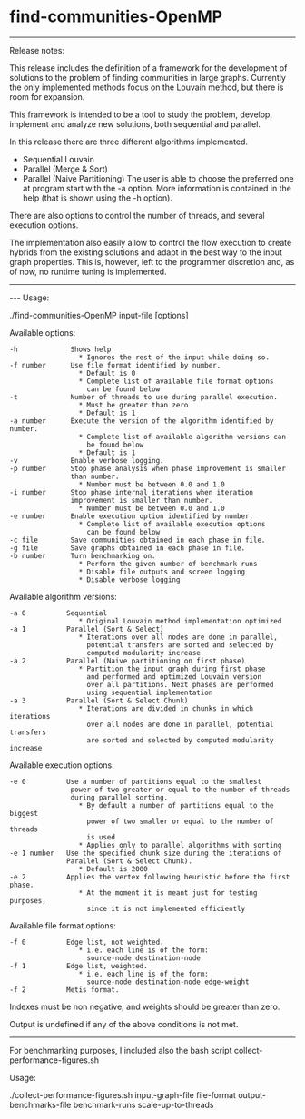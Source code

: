 # find-communities-OpenMP

*************************************************************************************************************************

Release notes:

This release includes the definition of a framework for the development of solutions to 
the problem of finding communities in large graphs. Currently the only implemented methods 
focus on the Louvain method, but there is room for expansion. 

This framework is intended to be a tool to study the problem, develop, implement and 
analyze new solutions, both sequential and parallel. 

In this release there are three different algorithms implemented. 
 - Sequential Louvain
 - Parallel (Merge & Sort)
 - Parallel (Naive Partitioning)
The user is able to choose the preferred one at program start with the -a option. 
More information is contained in the help (that is shown using the -h option). 

There are also options to control the number of threads, and several execution options.

The implementation also easily allow to control the flow execution to create hybrids from 
the existing solutions and adapt in the best way to the input graph properties. This is, 
however, left to the programmer discretion and, as of now, no runtime tuning is implemented.

********************************************************************************


--- Usage:

./find-communities-OpenMP input-file [options]

Available options:

	-h             Shows help
	                 * Ignores the rest of the input while doing so.
	-f number      Use file format identified by number.
	                 * Default is 0
	                 * Complete list of available file format options
	                   can be found below
	-t             Number of threads to use during parallel execution.
	                 * Must be greater than zero
	                 * Default is 1
	-a number      Execute the version of the algorithm identified by number.
	                 * Complete list of available algorithm versions can
	                   be found below
	                 * Default is 1
	-v             Enable verbose logging.
	-p number      Stop phase analysis when phase improvement is smaller
	               than number.
	                 * Number must be between 0.0 and 1.0
	-i number      Stop phase internal iterations when iteration
	               improvement is smaller than number.
	                 * Number must be between 0.0 and 1.0
	-e number      Enable execution option identified by number.
	                 * Complete list of available execution options
	                   can be found below
	-c file        Save communities obtained in each phase in file.
	-g file        Save graphs obtained in each phase in file.
	-b number      Turn benchmarking on.
	                 * Perform the given number of benchmark runs
	                 * Disable file outputs and screen logging
	                 * Disable verbose logging

Available algorithm versions:

	-a 0          Sequential
	                 * Original Louvain method implementation optimized
	-a 1          Parallel (Sort & Select)
	                 * Iterations over all nodes are done in parallel,
	                   potential transfers are sorted and selected by
	                   computed modularity increase
	-a 2          Parallel (Naive partitioning on first phase)
	                 * Partition the input graph during first phase
	                   and performed and optimized Louvain version
	                   over all partitions. Next phases are performed
	                   using sequential implementation
	-a 3          Parallel (Sort & Select Chunk)
	                 * Iterations are divided in chunks in which iterations
	                   over all nodes are done in parallel, potential transfers
	                   are sorted and selected by computed modularity increase

Available execution options:

	-e 0          Use a number of partitions equal to the smallest
	               power of two greater or equal to the number of threads
	               during parallel sorting.
	                 * By default a number of partitions equal to the biggest
	                   power of two smaller or equal to the number of threads
	               	   is used
	                 * Applies only to parallel algorithms with sorting
	-e 1 number   Use the specified chunk size during the iterations of
	              Parallel (Sort & Select Chunk).
	                 * Default is 2000
	-e 2          Applies the vertex following heuristic before the first phase.
	                 * At the moment it is meant just for testing purposes,
	                   since it is not implemented efficiently

Available file format options:

	-f 0          Edge list, not weighted.
	                 * i.e. each line is of the form:
	                   source-node destination-node
	-f 1          Edge list, weighted.
	                 * i.e. each line is of the form:
	                   source-node destination-node edge-weight
	-f 2          Metis format.

Indexes must be non negative, and weights should be greater than zero.

Output is undefined if any of the above conditions is not met.


********************************************************************************

For benchmarking purposes, I included also the bash script collect-performance-figures.sh

Usage:

./collect-performance-figures.sh input-graph-file file-format output-benchmarks-file benchmark-runs scale-up-to-threads



